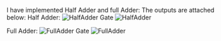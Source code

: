 I have implemented Half Adder and full Adder: 
The outputs are attached below: 
Half Adder: 
![HalfAdder Gate](https://github.com/RoshniMukherjee/Project-2.1-/assets/88767197/a9c11ab5-8b19-4394-a3af-8f5b10ecca93)
![HalfAdder](https://github.com/RoshniMukherjee/Project-2.1-/assets/88767197/e6d99f6b-ef48-4d94-9358-9db04efa4b45)

Full Adder: 
![FullAdder Gate](https://github.com/RoshniMukherjee/Project-2.1-/assets/88767197/79e0cd5d-f943-4298-86e6-aefe207b7750)
![FullAdder](https://github.com/RoshniMukherjee/Project-2.1-/assets/88767197/664d0c6c-6785-4f7c-a803-9c597c4f2ba5)


